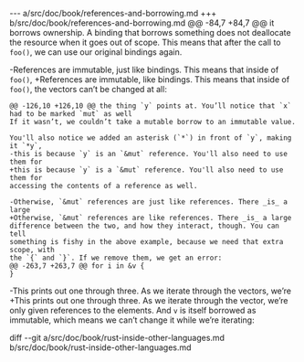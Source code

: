--- a/src/doc/book/references-and-borrowing.md
+++ b/src/doc/book/references-and-borrowing.md
@@ -84,7 +84,7 @@ it borrows ownership. A binding that borrows something does not deallocate the
 resource when it goes out of scope. This means that after the call to `foo()`,
 we can use our original bindings again.
 
-References are immutable, just like bindings. This means that inside of `foo()`,
+References are immutable, like bindings. This means that inside of `foo()`,
 the vectors can’t be changed at all:
 
 ```rust,ignore
@@ -126,10 +126,10 @@ the thing `y` points at. You’ll notice that `x` had to be marked `mut` as well
 If it wasn’t, we couldn’t take a mutable borrow to an immutable value.
 
 You'll also notice we added an asterisk (`*`) in front of `y`, making it `*y`,
-this is because `y` is an `&mut` reference. You'll also need to use them for
+this is because `y` is a `&mut` reference. You'll also need to use them for
 accessing the contents of a reference as well.
 
-Otherwise, `&mut` references are just like references. There _is_ a large
+Otherwise, `&mut` references are like references. There _is_ a large
 difference between the two, and how they interact, though. You can tell
 something is fishy in the above example, because we need that extra scope, with
 the `{` and `}`. If we remove them, we get an error:
@@ -263,7 +263,7 @@ for i in &v {
 }
 ```
 
-This prints out one through three. As we iterate through the vectors, we’re
+This prints out one through three. As we iterate through the vector, we’re
 only given references to the elements. And `v` is itself borrowed as immutable,
 which means we can’t change it while we’re iterating:
 
diff --git a/src/doc/book/rust-inside-other-languages.md b/src/doc/book/rust-inside-other-languages.md
